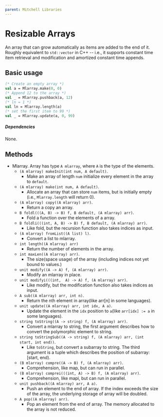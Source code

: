 ```yaml
---
parent: Mitchell Libraries
---
```

# Resizable Arrays

An array that can grow automatically as items are added to the end of it. Roughly
equivalent to `std::vector` in C++ -- i.e., it supports constant time item
retrieval and modification and amortized constant time appends.

## Basic usage

```sml
(* Create an empty array *)
val a = Mlarray.make(0, 0)
(* Append 12 to the array *)
val _ = Mlarray.pushback(a, 12)
(* ln = 1 *)
val ln = Mlarray.length(a)
(* set the first item to 99 *)
val _ = Mlarray.update(a, 0, 99)
```

##### Dependencies

None.

## Methods

- Mlarray. Array has type `A mlarray`, where `A` is the type of the elements.
    + `(A mlarray) makeInit(int num, A default)`. 
      - Make an array of length `num` initialize every element in the array to `default`.
    + `(A mlarray) make(int num, A default)`.
      - Allocate an array that can store `num` items, but is initially empty (i.e., `Mlarray.length` will return 0).
    + `(A mlarray) copy((A mlarray) arr)`.
      - Return a copy an array.
    + `B foldl(((A, B) -> B) f, B default, (A mlarray) arr)`.
      - Fold a function over the elements of a array.
    + `B foldli(((int, A, B) -> B) f, B default, (A mlarray) arr)`. 
      - Like fold, but the recursion function also takes indices as input.
    + `(A mlarray) fromList((A list) l)`. 
      - Convert a list to mlarray.
    + `int length((A mlarray) arr)` 
      - Return the number of elements in the array.
    + `int maxLen((A mlarray) arr)`. 
      - The size(space usage) of the array (including indices not yet bound to values.)
    + `unit modify((A -> A) f, (A mlarray) arr)`. 
      - Modify an mlarray in place. 
    + `unit modifyi(((int,  A) -> A) f, (A mlarray) arr)`.
      - Like modify, but the modification function also takes indices as input.
    + `A sub((A mlarray) arr, int n)`.
      - Return the nth element in array(like arr[n] in some languages).
    + `unit update((A mlarray) arr, int idx, A a)`.
      - Update the element in the `idx` position to `a`(like `arr[idx] := a` in some languages).
    + `string toString((A -> string) f, (A mlarray) arr)`.
      - Convert a mlarray to string, the first argument describes how to convert the polymorphic element to string.
    + `string toStringSub((A -> string) f, (A mlarray) arr, (int start, int end))`.
      - Like `toString`, but convert a subarray to string. The third argument is a tuple which describes the position of subarray: [start, end).
    + `(B mlarray) compre((A -> B) f, (A mlarray) arr)`.
      - Comprehension, like map, but can run in parallel.
    + `(B mlarray) comprei(((int, A) -> B) f, (A mlarray) arr)`. 
      - Comprehension, like mapi, but can run in parallel.
    + `unit pushback((A mlarray) arr, A a)`.
      - Push an element to the end of array. If the index exceeds the size of the array, the underlying storage of array will be doubled.
    + `A pop((A mlarray) arr)`.
      - Pop an element from the end of array.  The memory allocated to the array is not reduced.
